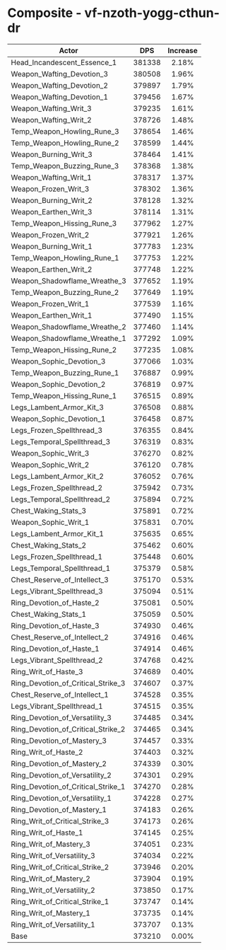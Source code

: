 # Composite - vf-nzoth-yogg-cthun-dr
| Actor | DPS | Increase |
|---|:---:|:---:|
|Head_Incandescent_Essence_1|381338|2.18%|
|Weapon_Wafting_Devotion_3|380508|1.96%|
|Weapon_Wafting_Devotion_2|379897|1.79%|
|Weapon_Wafting_Devotion_1|379456|1.67%|
|Weapon_Wafting_Writ_3|379235|1.61%|
|Weapon_Wafting_Writ_2|378726|1.48%|
|Temp_Weapon_Howling_Rune_3|378654|1.46%|
|Temp_Weapon_Howling_Rune_2|378599|1.44%|
|Weapon_Burning_Writ_3|378464|1.41%|
|Temp_Weapon_Buzzing_Rune_3|378368|1.38%|
|Weapon_Wafting_Writ_1|378317|1.37%|
|Weapon_Frozen_Writ_3|378302|1.36%|
|Weapon_Burning_Writ_2|378128|1.32%|
|Weapon_Earthen_Writ_3|378114|1.31%|
|Temp_Weapon_Hissing_Rune_3|377962|1.27%|
|Weapon_Frozen_Writ_2|377921|1.26%|
|Weapon_Burning_Writ_1|377783|1.23%|
|Temp_Weapon_Howling_Rune_1|377753|1.22%|
|Weapon_Earthen_Writ_2|377748|1.22%|
|Weapon_Shadowflame_Wreathe_3|377652|1.19%|
|Temp_Weapon_Buzzing_Rune_2|377649|1.19%|
|Weapon_Frozen_Writ_1|377539|1.16%|
|Weapon_Earthen_Writ_1|377490|1.15%|
|Weapon_Shadowflame_Wreathe_2|377460|1.14%|
|Weapon_Shadowflame_Wreathe_1|377292|1.09%|
|Temp_Weapon_Hissing_Rune_2|377235|1.08%|
|Weapon_Sophic_Devotion_3|377066|1.03%|
|Temp_Weapon_Buzzing_Rune_1|376887|0.99%|
|Weapon_Sophic_Devotion_2|376819|0.97%|
|Temp_Weapon_Hissing_Rune_1|376515|0.89%|
|Legs_Lambent_Armor_Kit_3|376508|0.88%|
|Weapon_Sophic_Devotion_1|376458|0.87%|
|Legs_Frozen_Spellthread_3|376355|0.84%|
|Legs_Temporal_Spellthread_3|376319|0.83%|
|Weapon_Sophic_Writ_3|376270|0.82%|
|Weapon_Sophic_Writ_2|376120|0.78%|
|Legs_Lambent_Armor_Kit_2|376052|0.76%|
|Legs_Frozen_Spellthread_2|375942|0.73%|
|Legs_Temporal_Spellthread_2|375894|0.72%|
|Chest_Waking_Stats_3|375891|0.72%|
|Weapon_Sophic_Writ_1|375831|0.70%|
|Legs_Lambent_Armor_Kit_1|375635|0.65%|
|Chest_Waking_Stats_2|375462|0.60%|
|Legs_Frozen_Spellthread_1|375448|0.60%|
|Legs_Temporal_Spellthread_1|375379|0.58%|
|Chest_Reserve_of_Intellect_3|375170|0.53%|
|Legs_Vibrant_Spellthread_3|375094|0.51%|
|Ring_Devotion_of_Haste_2|375081|0.50%|
|Chest_Waking_Stats_1|375059|0.50%|
|Ring_Devotion_of_Haste_3|374930|0.46%|
|Chest_Reserve_of_Intellect_2|374916|0.46%|
|Ring_Devotion_of_Haste_1|374914|0.46%|
|Legs_Vibrant_Spellthread_2|374768|0.42%|
|Ring_Writ_of_Haste_3|374689|0.40%|
|Ring_Devotion_of_Critical_Strike_3|374607|0.37%|
|Chest_Reserve_of_Intellect_1|374528|0.35%|
|Legs_Vibrant_Spellthread_1|374515|0.35%|
|Ring_Devotion_of_Versatility_3|374485|0.34%|
|Ring_Devotion_of_Critical_Strike_2|374465|0.34%|
|Ring_Devotion_of_Mastery_3|374457|0.33%|
|Ring_Writ_of_Haste_2|374403|0.32%|
|Ring_Devotion_of_Mastery_2|374339|0.30%|
|Ring_Devotion_of_Versatility_2|374301|0.29%|
|Ring_Devotion_of_Critical_Strike_1|374270|0.28%|
|Ring_Devotion_of_Versatility_1|374228|0.27%|
|Ring_Devotion_of_Mastery_1|374183|0.26%|
|Ring_Writ_of_Critical_Strike_3|374173|0.26%|
|Ring_Writ_of_Haste_1|374145|0.25%|
|Ring_Writ_of_Mastery_3|374051|0.23%|
|Ring_Writ_of_Versatility_3|374034|0.22%|
|Ring_Writ_of_Critical_Strike_2|373946|0.20%|
|Ring_Writ_of_Mastery_2|373904|0.19%|
|Ring_Writ_of_Versatility_2|373850|0.17%|
|Ring_Writ_of_Critical_Strike_1|373747|0.14%|
|Ring_Writ_of_Mastery_1|373735|0.14%|
|Ring_Writ_of_Versatility_1|373707|0.13%|
|Base|373210|0.00%|
